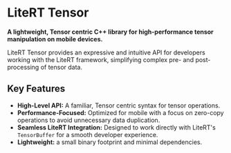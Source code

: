 # LiteRT Tensor

**A lightweight, Tensor centric C++ library for high-performance tensor
manipulation on mobile devices.**

LiteRT Tensor provides an expressive and intuitive API for developers working
with the LiteRT framework, simplifying complex pre- and post-processing of
tensor data.

## Key Features

* **High-Level API:** A familiar, Tensor centric syntax for tensor operations.
* **Performance-Focused:** Optimized for mobile with a focus on zero-copy
operations to avoid unnecessary data duplication.
* **Seamless LiteRT Integration:** Designed to work directly with LiteRT's
`TensorBuffer` for a smooth developer experience.
* **Lightweight:** a small binary footprint and minimal dependencies.
